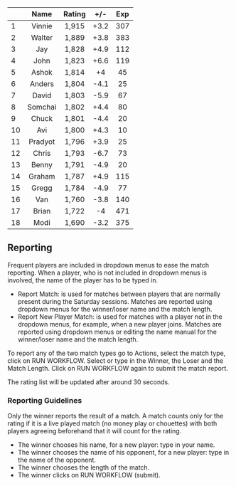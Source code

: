 | |Name|Rating|+/-|Exp|
|-|:--:|:----:|:-:|:-:|
|1|Vinnie|1,915|+3.2|307|
|2|Walter|1,889|+3.8|383|
|3|Jay|1,828|+4.9|112|
|4|John|1,823|+6.6|119|
|5|Ashok|1,814|+4|45|
|6|Anders|1,804|-4.1|25|
|7|David|1,803|-5.9|67|
|8|Somchai|1,802|+4.4|80|
|9|Chuck|1,801|-4.4|20|
|10|Avi|1,800|+4.3|10|
|11|Pradyot|1,796|+3.9|25|
|12|Chris|1,793|-6.7|73|
|13|Benny|1,791|-4.9|20|
|14|Graham|1,787|+4.9|115|
|15|Gregg|1,784|-4.9|77|
|16|Van|1,760|-3.8|140|
|17|Brian|1,722|-4|471|
|18|Modi|1,690|-3.2|375|

 

## Reporting

Frequent players are included in dropdown menus to ease the match reporting.
When a player, who is not included in dropdown menus is involved, the name of the player has to be typed in.

- Report Match:  is used for matches between players that are normally present during the Saturday sessions.
Matches are reported using dropdown menus for the winner/loser name and the match length.
- Report New Player Match:  is used for matches with a player not in the dropdown menus, for example, when a new player joins.
Matches are reported using dropdown menus or editing the name manual for the winner/loser name and the match length.

To report any of the two match types go to Actions, select the match type, click on RUN WORKFLOW.
Select or type in the Winner, the Loser and the Match Length.
Click on RUN WORKFLOW again to submit the match report.

The rating list will be updated after around 30 seconds.

### Reporting Guidelines

Only the winner reports the result of a match.
A match counts only for the rating if it is a live played match (no money play or chouettes)
with both players agreeing beforehand that it will count for the rating.

- The winner chooses his name, for a new player: type in your name.
- The winner chooses the name of his opponent, for a new player: type in the name of the opponent.
- The winner chooses the length of the match.
- The winner clicks on RUN WORKFLOW (submit).
